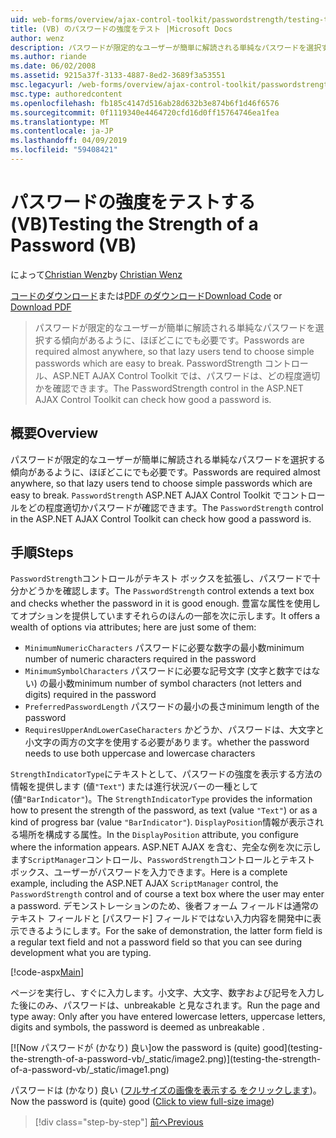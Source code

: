 ```yaml
---
uid: web-forms/overview/ajax-control-toolkit/passwordstrength/testing-the-strength-of-a-password-vb
title: (VB) のパスワードの強度をテスト |Microsoft Docs
author: wenz
description: パスワードが限定的なユーザーが簡単に解読される単純なパスワードを選択する傾向があるように、ほぼどこにでも必要です。 ASP で PasswordStrength コントロール。N..
ms.author: riande
ms.date: 06/02/2008
ms.assetid: 9215a37f-3133-4887-8ed2-3689f3a53551
msc.legacyurl: /web-forms/overview/ajax-control-toolkit/passwordstrength/testing-the-strength-of-a-password-vb
msc.type: authoredcontent
ms.openlocfilehash: fb185c4147d516ab28d632b3e874b6f1d46f6576
ms.sourcegitcommit: 0f1119340e4464720cfd16d0ff15764746ea1fea
ms.translationtype: MT
ms.contentlocale: ja-JP
ms.lasthandoff: 04/09/2019
ms.locfileid: "59408421"
---
```

# <a name="testing-the-strength-of-a-password-vb"></a><span data-ttu-id="1c598-104">パスワードの強度をテストする (VB)</span><span class="sxs-lookup"><span data-stu-id="1c598-104">Testing the Strength of a Password (VB)</span></span>

<span data-ttu-id="1c598-105">によって[Christian Wenz](https://github.com/wenz)</span><span class="sxs-lookup"><span data-stu-id="1c598-105">by [Christian Wenz](https://github.com/wenz)</span></span>

<span data-ttu-id="1c598-106">[コードのダウンロード](http://download.microsoft.com/download/9/3/f/93f8daea-bebd-4821-833b-95205389c7d0/PasswordStrength0.vb.zip)または[PDF のダウンロード](http://download.microsoft.com/download/2/d/c/2dc10e34-6983-41d4-9c08-f78f5387d32b/passwordstrength0VB.pdf)</span><span class="sxs-lookup"><span data-stu-id="1c598-106">[Download Code](http://download.microsoft.com/download/9/3/f/93f8daea-bebd-4821-833b-95205389c7d0/PasswordStrength0.vb.zip) or [Download PDF](http://download.microsoft.com/download/2/d/c/2dc10e34-6983-41d4-9c08-f78f5387d32b/passwordstrength0VB.pdf)</span></span>

> <span data-ttu-id="1c598-107">パスワードが限定的なユーザーが簡単に解読される単純なパスワードを選択する傾向があるように、ほぼどこにでも必要です。</span><span class="sxs-lookup"><span data-stu-id="1c598-107">Passwords are required almost anywhere, so that lazy users tend to choose simple passwords which are easy to break.</span></span> <span data-ttu-id="1c598-108">PasswordStrength コントロール、ASP.NET AJAX Control Toolkit では、パスワードは、どの程度適切かを確認できます。</span><span class="sxs-lookup"><span data-stu-id="1c598-108">The PasswordStrength control in the ASP.NET AJAX Control Toolkit can check how good a password is.</span></span>


## <a name="overview"></a><span data-ttu-id="1c598-109">概要</span><span class="sxs-lookup"><span data-stu-id="1c598-109">Overview</span></span>

<span data-ttu-id="1c598-110">パスワードが限定的なユーザーが簡単に解読される単純なパスワードを選択する傾向があるように、ほぼどこにでも必要です。</span><span class="sxs-lookup"><span data-stu-id="1c598-110">Passwords are required almost anywhere, so that lazy users tend to choose simple passwords which are easy to break.</span></span> <span data-ttu-id="1c598-111">`PasswordStrength` ASP.NET AJAX Control Toolkit でコントロールをどの程度適切かパスワードが確認できます。</span><span class="sxs-lookup"><span data-stu-id="1c598-111">The `PasswordStrength` control in the ASP.NET AJAX Control Toolkit can check how good a password is.</span></span>

## <a name="steps"></a><span data-ttu-id="1c598-112">手順</span><span class="sxs-lookup"><span data-stu-id="1c598-112">Steps</span></span>

<span data-ttu-id="1c598-113">`PasswordStrength`コントロールがテキスト ボックスを拡張し、パスワードで十分かどうかを確認します。</span><span class="sxs-lookup"><span data-stu-id="1c598-113">The `PasswordStrength` control extends a text box and checks whether the password in it is good enough.</span></span> <span data-ttu-id="1c598-114">豊富な属性を使用してオプションを提供していますそれらのほんの一部を次に示します。</span><span class="sxs-lookup"><span data-stu-id="1c598-114">It offers a wealth of options via attributes; here are just some of them:</span></span>

- `MinimumNumericCharacters` <span data-ttu-id="1c598-115">パスワードに必要な数字の最小数</span><span class="sxs-lookup"><span data-stu-id="1c598-115">minimum number of numeric characters required in the password</span></span>
- `MinimumSymbolCharacters` <span data-ttu-id="1c598-116">パスワードに必要な記号文字 (文字と数字ではない) の最小数</span><span class="sxs-lookup"><span data-stu-id="1c598-116">minimum number of symbol characters (not letters and digits) required in the password</span></span>
- `PreferredPasswordLength` <span data-ttu-id="1c598-117">パスワードの最小の長さ</span><span class="sxs-lookup"><span data-stu-id="1c598-117">minimum length of the password</span></span>
- `RequiresUpperAndLowerCaseCharacters` <span data-ttu-id="1c598-118">かどうか、パスワードは、大文字と小文字の両方の文字を使用する必要があります。</span><span class="sxs-lookup"><span data-stu-id="1c598-118">whether the password needs to use both uppercase and lowercase characters</span></span>

<span data-ttu-id="1c598-119">`StrengthIndicatorType`にテキストとして、パスワードの強度を表示する方法の情報を提供します (値`"Text"`) または進行状況バーの一種として (値`"BarIndicator"`)。</span><span class="sxs-lookup"><span data-stu-id="1c598-119">The `StrengthIndicatorType` provides the information how to present the strength of the password, as text (value `"Text"`) or as a kind of progress bar (value `"BarIndicator"`).</span></span> <span data-ttu-id="1c598-120">`DisplayPosition`情報が表示される場所を構成する属性。</span><span class="sxs-lookup"><span data-stu-id="1c598-120">In the `DisplayPosition` attribute, you configure where the information appears.</span></span> <span data-ttu-id="1c598-121">ASP.NET AJAX を含む、完全な例を次に示します`ScriptManager`コントロール、`PasswordStrength`コントロールとテキスト ボックス、ユーザーがパスワードを入力できます。</span><span class="sxs-lookup"><span data-stu-id="1c598-121">Here is a complete example, including the ASP.NET AJAX `ScriptManager` control, the `PasswordStrength` control and of course a text box where the user may enter a password.</span></span> <span data-ttu-id="1c598-122">デモンストレーションのため、後者フォーム フィールドは通常のテキスト フィールドと [パスワード] フィールドではない入力内容を開発中に表示できるようにします。</span><span class="sxs-lookup"><span data-stu-id="1c598-122">For the sake of demonstration, the latter form field is a regular text field and not a password field so that you can see during development what you are typing.</span></span>

[!code-aspx[Main](testing-the-strength-of-a-password-vb/samples/sample1.aspx)]

<span data-ttu-id="1c598-123">ページを実行し、すぐに入力します。小文字、大文字、数字および記号を入力した後にのみ、パスワードは、unbreakable と見なされます。</span><span class="sxs-lookup"><span data-stu-id="1c598-123">Run the page and type away: Only after you have entered lowercase letters, uppercase letters, digits and symbols, the password is deemed as unbreakable .</span></span>


[![N<span data-ttu-id="1c598-124">ow パスワードが (かなり) 良い]</span><span class="sxs-lookup"><span data-stu-id="1c598-124">ow the password is (quite) good]</span></span>(testing-the-strength-of-a-password-vb/_static/image2.png)](testing-the-strength-of-a-password-vb/_static/image1.png)

<span data-ttu-id="1c598-125">パスワードは (かなり) 良い ([フルサイズの画像を表示する をクリックします](testing-the-strength-of-a-password-vb/_static/image3.png))。</span><span class="sxs-lookup"><span data-stu-id="1c598-125">Now the password is (quite) good ([Click to view full-size image](testing-the-strength-of-a-password-vb/_static/image3.png))</span></span>

> [!div class="step-by-step"]
> [<span data-ttu-id="1c598-126">前へ</span><span class="sxs-lookup"><span data-stu-id="1c598-126">Previous</span></span>](testing-the-strength-of-a-password-cs.md)
